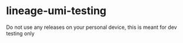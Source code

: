 # lineage-umi-testing

Do not use any releases on your personal device, this is meant for dev testing only
